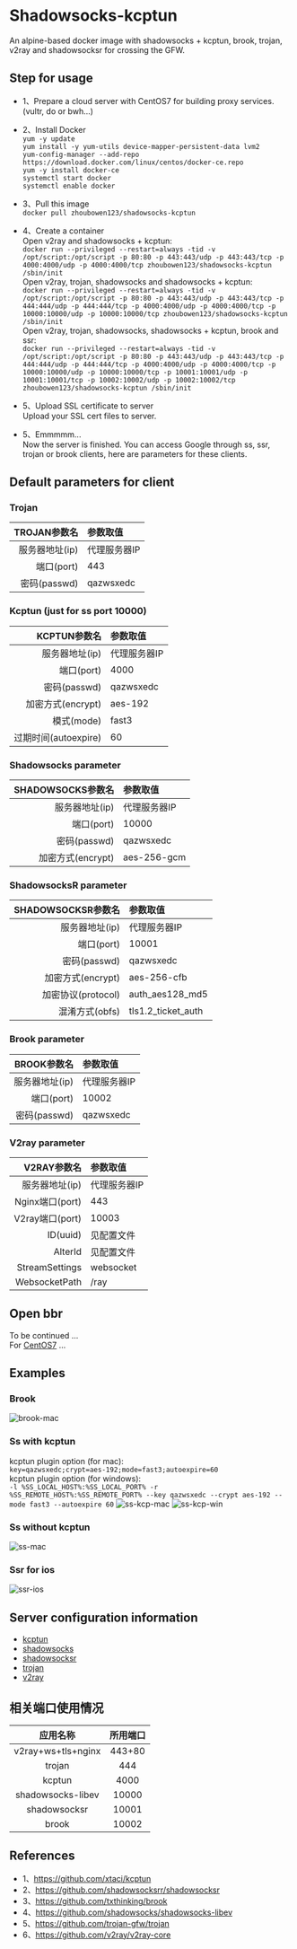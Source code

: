 # Shadowsocks-kcptun
An alpine-based docker image with shadowsocks + kcptun, brook, trojan, v2ray and shadowsocksr for crossing the GFW.

## Step for usage
- 1、Prepare a cloud server with CentOS7 for building proxy services.(vultr, do or bwh...)
- 2、Install Docker<br>
  `yum -y update`<br>
  `yum install -y yum-utils device-mapper-persistent-data lvm2`<br>
  `yum-config-manager --add-repo https://download.docker.com/linux/centos/docker-ce.repo`<br>
  `yum -y install docker-ce`<br>
  `systemctl start docker`<br>
  `systemctl enable docker`<br>
- 3、Pull this image<br>
   `docker pull zhoubowen123/shadowsocks-kcptun`
- 4、Create a container<br>
  Open v2ray and shadowsocks + kcptun:<br>
  `docker run --privileged --restart=always -tid -v /opt/script:/opt/script -p 80:80 -p 443:443/udp -p 443:443/tcp -p 4000:4000/udp -p 4000:4000/tcp zhoubowen123/shadowsocks-kcptun /sbin/init`<br>
  Open v2ray, trojan, shadowsocks and shadowsocks + kcptun:<br>
  `docker run --privileged --restart=always -tid -v /opt/script:/opt/script -p 80:80 -p 443:443/udp -p 443:443/tcp -p 444:444/udp -p 444:444/tcp -p 4000:4000/udp -p 4000:4000/tcp -p 10000:10000/udp -p 10000:10000/tcp zhoubowen123/shadowsocks-kcptun /sbin/init`<br>
  Open v2ray, trojan, shadowsocks, shadowsocks + kcptun, brook and ssr:<br>
  `docker run --privileged --restart=always -tid -v /opt/script:/opt/script -p 80:80 -p 443:443/udp -p 443:443/tcp -p 444:444/udp -p 444:444/tcp -p 4000:4000/udp -p 4000:4000/tcp -p 10000:10000/udp -p 10000:10000/tcp -p 10001:10001/udp -p 10001:10001/tcp -p 10002:10002/udp -p 10002:10002/tcp zhoubowen123/shadowsocks-kcptun /sbin/init`<br>
- 5、Upload SSL certificate to server<br>
  Upload your SSL cert files to server.
  
  
- 5、Emmmmm...<br>
  Now the server is finished. You can access Google through ss, ssr, trojan or brook clients, here are parameters for these clients.

## Default parameters for client
### Trojan
TROJAN参数名 | 参数取值
-: | :-
服务器地址(ip) | 代理服务器IP
端口(port) | 443
密码(passwd) | qazwsxedc

### Kcptun (just for ss port 10000)
KCPTUN参数名 | 参数取值
-: | :-
服务器地址(ip) | 代理服务器IP
端口(port) | 4000
密码(passwd) | qazwsxedc
加密方式(encrypt) | aes-192
模式(mode) | fast3
过期时间(autoexpire) | 60

### Shadowsocks parameter
SHADOWSOCKS参数名 | 参数取值
-: | :-
服务器地址(ip) | 代理服务器IP
端口(port) | 10000
密码(passwd) | qazwsxedc
加密方式(encrypt) | aes-256-gcm

### ShadowsocksR parameter
SHADOWSOCKSR参数名 | 参数取值
-: | :-
服务器地址(ip) | 代理服务器IP
端口(port) | 10001
密码(passwd) | qazwsxedc
加密方式(encrypt) | aes-256-cfb
加密协议(protocol) | auth_aes128_md5
混淆方式(obfs) | tls1.2_ticket_auth

### Brook parameter
BROOK参数名 | 参数取值
-: | :-
服务器地址(ip) | 代理服务器IP
端口(port) | 10002
密码(passwd) | qazwsxedc

### V2ray parameter
V2RAY参数名 | 参数取值
-: | :-
服务器地址(ip) | 代理服务器IP
Nginx端口(port) | 443
V2ray端口(port) | 10003
ID(uuid) | 见配置文件
AlterId | 见配置文件
StreamSettings | websocket
WebsocketPath | /ray

## Open bbr
 To be continued ... <br>
 For [CentOS7](https://www.vultr.com/docs/how-to-deploy-google-bbr-on-centos-7) ...

## Examples
### Brook
![brook-mac](https://raw.githubusercontent.com/zhoubowen-sky/shadowsocks-kcptun/master/doc/brook-mac.png)

### Ss with kcptun
  kcptun plugin option (for mac):<br>
  `key=qazwsxedc;crypt=aes-192;mode=fast3;autoexpire=60`<br>
  kcptun plugin option (for windows):<br>
  `-l %SS_LOCAL_HOST%:%SS_LOCAL_PORT% -r %SS_REMOTE_HOST%:%SS_REMOTE_PORT% --key qazwsxedc --crypt aes-192 --mode fast3 --autoexpire 60`
![ss-kcp-mac](https://raw.githubusercontent.com/zhoubowen-sky/shadowsocks-kcptun/master/doc/ss-kcp-mac.png)
![ss-kcp-win](https://raw.githubusercontent.com/zhoubowen-sky/shadowsocks-kcptun/master/doc/ss-kcp-win.png)

### Ss without kcptun
![ss-mac](https://raw.githubusercontent.com/zhoubowen-sky/shadowsocks-kcptun/master/doc/ss-mac.png)

### Ssr for ios
![ssr-ios](https://raw.githubusercontent.com/zhoubowen-sky/shadowsocks-kcptun/master/doc/ssr-ios.png)

## Server configuration information
- [kcptun](https://github.com/zhoubowen-sky/shadowsocks-kcptun/blob/master/script/kcptun.json)
- [shadowsocks](https://github.com/zhoubowen-sky/shadowsocks-kcptun/blob/master/script/shadowsocks.json)
- [shadowsocksr](https://github.com/zhoubowen-sky/shadowsocks-kcptun/blob/master/script/shadowsocksr.json)
- [trojan](https://github.com/zhoubowen-sky/shadowsocks-kcptun/blob/master/script/trojan_server.json)
- [v2ray](https://github.com/zhoubowen-sky/shadowsocks-kcptun/blob/master/script/v2ray_server.json)

## 相关端口使用情况

应用名称 | 所用端口
:-: | :-:
v2ray+ws+tls+nginx | 443+80
trojan | 444
kcptun | 4000
shadowsocks-libev | 10000
shadowsocksr | 10001
brook | 10002

## References
- 1、https://github.com/xtaci/kcptun
- 2、https://github.com/shadowsocksrr/shadowsocksr
- 3、https://github.com/txthinking/brook
- 4、https://github.com/shadowsocks/shadowsocks-libev
- 5、https://github.com/trojan-gfw/trojan
- 6、https://github.com/v2ray/v2ray-core
